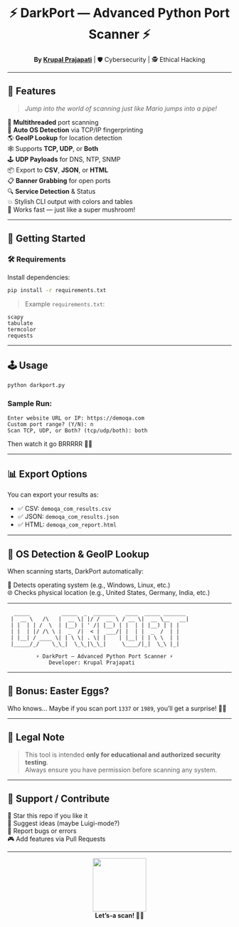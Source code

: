 <h1 align="center">⚡ DarkPort — Advanced Python Port Scanner ⚡</h1>
<p align="center">
  <b>By <a href="https://github.com/Krupal1574">Krupal Prajapati</a></b> | 🛡️ Cybersecurity | 🕵️ Ethical Hacking
</p>

---

## 🧩 Features

> *Jump into the world of scanning just like Mario jumps into a pipe!*

🎯 **Multithreaded** port scanning  
🧠 **Auto OS Detection** via TCP/IP fingerprinting  
🌎 **GeoIP Lookup** for location detection  
🕸️ Supports **TCP, UDP**, or **Both**  
🕹️ **UDP Payloads** for DNS, NTP, SNMP  
📦 Export to **CSV**, **JSON**, or **HTML**  
📋 **Banner Grabbing** for open ports  
🔍 **Service Detection** & Status  
💥 Stylish CLI output with colors and tables  
🍄 Works fast — just like a super mushroom!

---

## 🚀 Getting Started

### 🛠 Requirements

Install dependencies:

```bash
pip install -r requirements.txt
```

> Example `requirements.txt`:
```text
scapy
tabulate
termcolor
requests
```

---

## 🕹️ Usage

```bash
python darkport.py
```

### Sample Run:

```text
Enter website URL or IP: https://demoqa.com
Custom port range? (Y/N): n
Scan TCP, UDP, or Both? (tcp/udp/both): both
```

Then watch it go BRRRRR 🚀💥

---

## 📊 Export Options

You can export your results as:

- ✅ CSV: `demoqa_com_results.csv`
- ✅ JSON: `demoqa_com_results.json`
- ✅ HTML: `demoqa_com_report.html`

---

## 📡 OS Detection & GeoIP Lookup

When scanning starts, DarkPort automatically:

🧬 Detects operating system (e.g., Windows, Linux, etc.)  
🌐 Checks physical location (e.g., United States, Germany, India, etc.)

---

```text
  _____          _____  _  _______   ____  _____ _______
 |  __ \   /\   |  __ \| |/ /  __ \ / __ \|  __ \__   __|
 | |  | | /  \  | |__) | ' /| |__) | |  | | |__) | | |
 | |  | |/ /\ \ |  _  /|  < |  ___/| |  | |  _  /  | |
 | |__| / ____ \| | \ \| . \| |    | |__| | | \ \  | |
 |_____/_/    \_\_|  \_\_|\_\_|     \____/|_|  \_\ |_|

         ⚡ DarkPort — Advanced Python Port Scanner ⚡
             Developer: Krupal Prajapati
```

---

## 🎁 Bonus: Easter Eggs?

Who knows... Maybe if you scan port `1337` or `1989`, you’ll get a surprise! 👀🍄

---

## 🧠 Legal Note

> This tool is intended **only for educational and authorized security testing**.  
> Always ensure you have permission before scanning any system.

---

## 🙌 Support / Contribute

🌟 Star this repo if you like it  
🍕 Suggest ideas (maybe Luigi-mode?)  
🐞 Report bugs or errors  
🎮 Add features via Pull Requests

---

<p align="center">
  <img src="https://media.tenor.com/NdRwqYxIDyYAAAAC/mario-jumping.gif" width="120px" />
  <br>
  <b>Let’s-a scan! 🧰✨</b>
</p>
